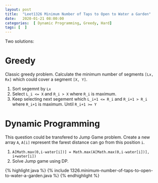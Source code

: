 ```yaml
---
layout: post
title:  "Leet1326 Minimum Number of Taps to Open to Water a Garden"
date:   2020-01-21 08:00:00
categories:  [ Dynamic Programming, Greedy, Hard]
tags: [  ]
---
```


Two solutions:
# Greedy
Classic greedy problem. Calculate the minimum number of segments `[Lx, Rx]` which could cover a segment `[X, Y]`.
1. Sort segemnt by `Lx` 
2. Select `L_i <= X` and `R_i > X` where `R_i` is maximum.
3. Keep selecting next segement which `L_i+1 <= R_i` and `R_i+1 > R_i` where `R_i+1` is maximum. Until `R_i+1 >= Y`

# Dynamic Programming
This question could be transfered to Jump Game problem. Create a new array `A`, `A[i]` represent the farest distance can go from this position `i`. 
1. `A[Math.max(0,i-water[i])] = Math.max(A[Math.max(0,i-water[i])], i+water[i])`
2. Solve Jump game using DP. 

{% highlight java %}
{% include 1326.minimum-number-of-taps-to-open-to-water-a-garden.java %}
{% endhighlight %}